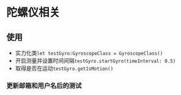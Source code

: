 # 陀螺仪相关

## 使用
- 实力化类`let testGyro:GyroscopeClass = GyroscopeClass()`
- 开启测量并设置时间间隔`testGyro.startGyro(timeInterval: 0.5)`
- 取得是否在运动`testGyro.getIsMotion()`

### 更新邮箱和用户名后的测试

